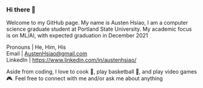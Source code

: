<!--
**AustenHsiao/AustenHsiao** is a ✨ _special_ ✨ repository because its `README.md` (this file) appears on your GitHub profile.

Here are some ideas to get you started:

- 🔭 I’m currently working on ...
- 🌱 I’m currently learning ...
- 👯 I’m looking to collaborate on ...
- 🤔 I’m looking for help with ...
- 💬 Ask me about ...
- 📫 How to reach me: ...
- 😄 Pronouns: ...
- ⚡ Fun fact: ...
-->
### Hi there 👋
Welcome to my GitHub page. My name is Austen Hsiao, I am a computer science graduate student at Portland State University. My academic focus is on ML/AI, with expected graduation in December 2021 

Pronouns | He, Him, His\
Email    | AustenHsiao@gmail.com\
LinkedIn | https://www.linkedin.com/in/austenhsiao/ 

Aside from coding, I love to cook :tomato:, play basketball :basketball:, and play video games :video_game:. Feel free to connect with me and/or ask me about anything  
